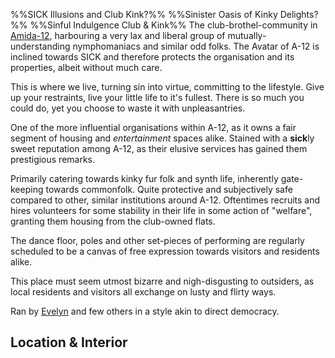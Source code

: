 ---
---

%%SICK Illusions and Club Kink?%%
%%Sinister Oasis of Kinky Delights?%%
%%Sinful Indulgence Club & Kink%%
The club-brothel-community in [Amida-12](..\..\..\..\..\..\..\WIP%20or%20Projects\TO-DO\Amida-12.md), harbouring a very lax and liberal group of mutually-understanding nymphomaniacs and similar odd folks. 
The Avatar of A-12 is inclined towards SICK and therefore protects the organisation and its properties, albeit without much care. 

This is where we live, turning sin into virtue, committing to the lifestyle. 
Give up your restraints, live your little life to it's fullest. 
There is so much you could do, yet you choose to waste it with unpleasantries. 

One of the more influential organisations within A-12, as it owns a fair segment of housing and *entertainment* spaces alike.
Stained with a **sick**ly sweet reputation among A-12, as their elusive services has gained them prestigious remarks. 

Primarily catering towards kinky fur folk and synth life, inherently gate-keeping towards commonfolk. 
Quite protective and subjectively safe compared to other, similar institutions around A-12.
Oftentimes recruits and hires volunteers for some stability in their life in some action of "welfare", granting them housing from the club-owned flats. 

The dance floor, poles and other set-pieces of performing are regularly scheduled to be a canvas of free expression towards visitors and residents alike. 

This place must seem utmost bizarre and nigh-disgusting to outsiders, as local residents and visitors all exchange on lusty and flirty ways. 

Ran by [Evelyn](..\..\..\..\..\..\..\Beings\Characters%20and%20People\Amidae\Evelyn.md) and few others in a style akin to direct democracy. 

## Location & Interior
